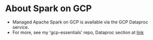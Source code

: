 # About Spark on GCP

- Managed Apache Spark on GCP is available via the GCP Dataproc service.  
- For more, see my 'gcp-essentials' repo, Dataproc section at [link](https://github.com/lynnlangit/gcp-essentials/tree/master/4_data/4c_Dataproc)
